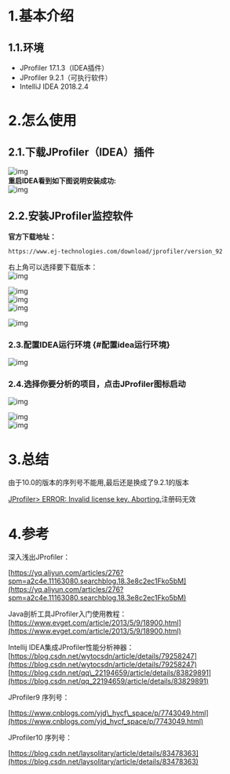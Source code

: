 # 1.基本介绍

## 1.1.环境

* JProfiler 17.1.3（IDEA插件）
* JProfiler 9.2.1（可执行软件）
* IntelliJ IDEA 2018.2.4

# 2.怎么使用

## 2.1.下载JProfiler（IDEA）插件

![img](/static/image/微信截图_20200418101304.png)  
**重启IDEA看到如下图说明安装成功:**  
![img](/static/image/微信截图_20200418101810.png)

## 2.2.安装JProfiler监控软件

**官方下载地址：**

```
https://www.ej-technologies.com/download/jprofiler/version_92
```

右上角可以选择要下载版本：  
![img](/static/image/微信截图_20200418102046.png)

![img](/static/image/20180205172603461.png)  
![img](/static/image/20181109100051798.png)  
![img](/static/image/20181115093453234.png)

![img](/static/image/微信截图_20200418103015.png)

### 2.3.配置IDEA运行环境 {#配置idea运行环境}

![img](/static/image/微信截图_20200418103133.png)

### 2.4.选择你要分析的项目，点击JProfiler图标启动

![img](/static/image/微信截图_20200418103627.png)

![img](/static/image/微信截图_20200418140344.png)  
![img](/static/image/微信截图_20200418140659.png)

# 3.总结

由于10.0的版本的序列号不能用,最后还是换成了9.2.1的版本

[JProfiler&gt; ERROR: Invalid license key. Aborting.](https://www.cnblogs.com/yang101/p/11316103.html)注册码无效

# 4.参考

深入浅出JProfiler：

[https://yq.aliyun.com/articles/276?spm=a2c4e.11163080.searchblog.18.3e8c2ec1Fko5bM](https://yq.aliyun.com/articles/276?spm=a2c4e.11163080.searchblog.18.3e8c2ec1Fko5bM)

Java剖析工具JProfiler入门使用教程：  
[https://www.evget.com/article/2013/5/9/18900.html](https://www.evget.com/article/2013/5/9/18900.html)

Intellij IDEA集成JProfiler性能分析神器：  
[https://blog.csdn.net/wytocsdn/article/details/79258247](https://blog.csdn.net/wytocsdn/article/details/79258247)  
[https://blog.csdn.net/qq\_22194659/article/details/83829891](https://blog.csdn.net/qq_22194659/article/details/83829891)

JProfiler9 序列号：

[https://www.cnblogs.com/yjd\_hycf\_space/p/7743049.html](https://www.cnblogs.com/yjd_hycf_space/p/7743049.html)

JProfiler10 序列号：

[https://blog.csdn.net/laysolitary/article/details/83478363](https://blog.csdn.net/laysolitary/article/details/83478363)

